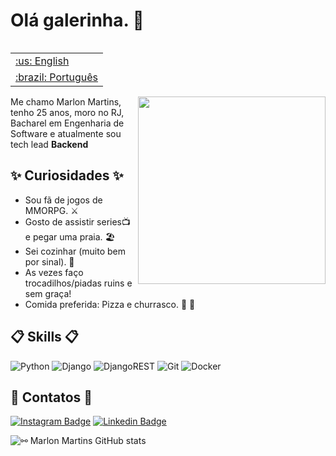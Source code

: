 # Olá galerinha. 👋

<table align="right">
 <tr><td><a href="https://github.com/marlonmartins2/marlonmartins2/blob/master/english-readme.md">:us: English</a></td></tr>
 <tr><td><a href="https://github.com/marlonmartins2/marlonmartins2/blob/master/README.md">:brazil: Português</a></td></tr>
</table>

<img align="right" src=".github/djn.png" width="300"/> 

Me chamo Marlon Martins, tenho 25 anos, moro no RJ, Bacharel em Engenharia de Software e atualmente sou tech lead **Backend**

## ✨ Curiosidades ✨

- Sou fã de jogos de MMORPG. ⚔️
- Gosto de assistir series📺 e pegar uma praia. 🏖️
- Sei cozinhar (muito bem por sinal). 🍴
- As vezes faço trocadilhos/piadas ruins e sem graça!
- Comida preferida: Pizza e churrasco. 🍕 🍖


## 📋 Skills 📋

![Python](https://img.shields.io/badge/python-3670A0?style=for-the-badge&logo=python&logoColor=ffdd54)
![Django](https://img.shields.io/badge/django-%23092E20.svg?style=for-the-badge&logo=django&logoColor=white)
![DjangoREST](https://img.shields.io/badge/DJANGO-REST-ff1709?style=for-the-badge&logo=django&logoColor=white&color=ff1709&labelColor=gray)
![Git](https://img.shields.io/badge/git-%23F05033.svg?style=for-the-badge&logo=git&logoColor=white)
![Docker](https://img.shields.io/badge/docker-%230db7ed.svg?style=for-the-badge&logo=docker&logoColor=white)


## 📧 Contatos 📧

[![Instagram Badge](https://img.shields.io/badge/@marllondjofficial-2D425E?style=flat&labelColor=2D425E&logo=instagram&logoColor=white&link=https://instagram.com/marllondjofficial)](https://instagram.com/marllondjofficial)
[![Linkedin Badge](https://img.shields.io/badge/Marlon%20Martins-2D425E?style=flat&logo=Linkedin&logoColor=white&link=https://www.linkedin.com/in/marlon-martins-56bb17211/)](https://www.linkedin.com/in/marlon-martins-56bb17211/) 



![⚯ Marlon Martins GitHub stats](https://github-readme-stats.vercel.app/api?username=marlonmartins2&show_icons=true&theme=tokyonight&show_owner=true)<br>

